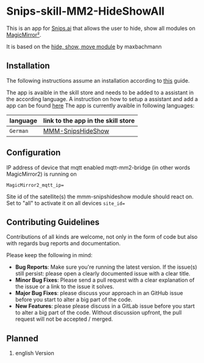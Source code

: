 # Snips-skill-MM2-HideShowAll

This is an app for [Snips.ai](https://snips.ai/) that allows the user to hide, show all modules on [MagicMirror²](https://github.com/MichMich/MagicMirror). 

It is based on the [hide, show, move module](https://github.com/maxbachmann-snips/MM2-HideShowMove) by maxbachmann

## Installation 
The following instructions assume an installation according to [this](https://github.com/maxbachmann-magicmirror2/MMM-HideShowMove) guide.

The app is avaible in the skill store and needs to be added to a assistant in the according language. A instruction on how to setup a assistant and add a app can be found [here](https://snips.gitbook.io/getting-started/install-an-assistant)
The app is currently avaible in following languages:

| language  | link to the app in the skill store  |
|---|---|
| `German`  | [MMM-SnipsHideShow](https://console.snips.ai/store/de/skill_kz69bqq1x4y)|

## Configuration 

IP address of device that mqtt enabled mqtt-mm2-bridge (in other words MagicMirror2) is running on

`MagicMirror2_mqtt_ip=`

Site id of the satellite(s) the mmm-snipshideshow module should react on. Set to "all" to activate it on all devices
`site_id=`

## Contributing Guidelines

Contributions of all kinds are welcome, not only in the form of code but also with regards bug reports and documentation.

Please keep the following in mind:

- **Bug Reports**:  Make sure you're running the latest version. If the issue(s) still persist: please open a clearly documented issue with a clear title.
- **Minor Bug Fixes**: Please send a pull request with a clear explanation of the issue or a link to the issue it solves.
- **Major Bug Fixes**: please discuss your approach in an GitHub issue before you start to alter a big part of the code.
- **New Features**: please please discuss in a GitLab issue before you start to alter a big part of the code. Without discussion upfront, the pull request will not be accepted / merged.


## Planned
1. english Version
